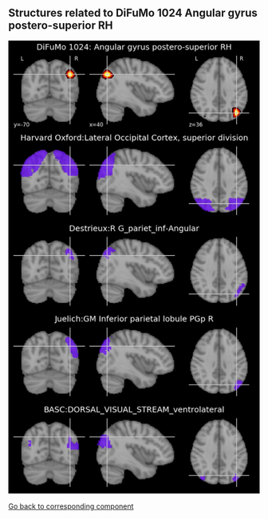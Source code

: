 


## Structures related to DiFuMo 1024 Angular gyrus postero-superior RH

![863](863.jpg "Structures related to DiFuMo 1024 Angular gyrus postero-superior RH")

[Go back to corresponding component](https://parietal-inria.github.io/DiFuMo/1024/html/863.html)